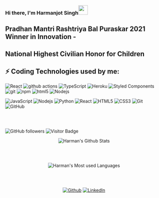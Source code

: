 ### Hi there, I'm Harmanjot Singh<img src="https://raw.githubusercontent.com/aemmadi/aemmadi/master/wave.gif" width="30px">

## Pradhan Mantri Rashtriya Bal Puraskar 2021 Winner in Innovation -
## National Highest Civilian Honor for Children

## ⚡ Coding Technologies used by me:

<p>
  <img alt="React" src="https://img.shields.io/badge/-React-45b8d8?style=flat-square&logo=react&logoColor=white" />
  <img alt="github actions" src="https://img.shields.io/badge/-Github_Actions-2088FF?style=flat-square&logo=github-actions&logoColor=white" />
  <img alt="TypeScript" src="https://img.shields.io/badge/-TypeScript-007ACC?style=flat-square&logo=typescript&logoColor=white" />
  <img alt="Heroku" src="https://img.shields.io/badge/-Heroku-430098?style=flat-square&logo=heroku&logoColor=white" />
  <img alt="Styled Components" src="https://img.shields.io/badge/-Styled_Components-db7092?style=flat-square&logo=styled-components&logoColor=white" />
  <img alt="git" src="https://img.shields.io/badge/-Git-F05032?style=flat-square&logo=git&logoColor=white" />
  <img alt="npm" src="https://img.shields.io/badge/-NPM-CB3837?style=flat-square&logo=npm&logoColor=white" />
  <img alt="html5" src="https://img.shields.io/badge/-HTML5-E34F26?style=flat-square&logo=html5&logoColor=white" />
  <img alt="Nodejs" src="https://img.shields.io/badge/-Nodejs-43853d?style=flat-square&logo=Node.js&logoColor=white" />
 </p>
 
![JavaScript](https://img.shields.io/badge/-JavaScript-black?style=flat-square&logo=javascript)
![Nodejs](https://img.shields.io/badge/-Nodejs-black?style=flat-square&logo=Node.js)
![Python](https://img.shields.io/badge/-Python-black?style=flat-square&logo=Python)
![React](https://img.shields.io/badge/-React-black?style=flat-square&logo=react)
![HTML5](https://img.shields.io/badge/-HTML5-E34F26?style=flat-square&logo=html5&logoColor=white)
![CSS3](https://img.shields.io/badge/-CSS3-1572B6?style=flat-square&logo=css3)
![Git](https://img.shields.io/badge/-Git-black?style=flat-square&logo=git)
![GitHub](https://img.shields.io/badge/-GitHub-181717?style=flat-square&logo=github)

<br>
<br>

![GitHub followers](https://img.shields.io/github/followers/Harman-12?label=Followers&style=social)
![Visitor Badge](https://visitor-badge.laobi.icu/badge?page_id=Harman-12)

<p align="center">
<img align="center" alt="Harman's Github Stats" src="https://github-readme-stats.vercel.app/api?username=Harman-12&show_icons=true&theme=algolia" />
</p>

<br>
<br>

<p align="center">
  <img align="center" alt="Harman's Most used Languages" src="https://github-readme-stats.vercel.app/api/top-langs/?username=Harman-12&hide=TeX&layout=compact&theme=algolia" />
</p>

<br>
<br>

<p align="center"><a href="https://github.com/Harman-12" target="_blank"><img alt="Github" src="https://img.shields.io/badge/GitHub-%2312100E.svg?&style=for-the-badge&logo=Github&logoColor=white" /></a> <a href=https://www.linkedin.com/in/harmanjot-singh-94012a1a9 target="_blank"><img alt="LinkedIn" src="https://img.shields.io/badge/linkedin-%230077B5.svg?&style=for-the-badge&logo=linkedin&logoColor=white" /></a> 
</p>

